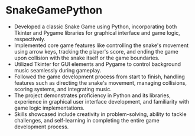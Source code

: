 # SnakeGamePython
- Developed a classic Snake Game using Python, incorporating both Tkinter and Pygame libraries for graphical interface and game logic, respectively.
- Implemented core game features like controlling the snake's movement using arrow keys, tracking the player's score, and ending the game upon collision with the snake itself or the game boundaries.
- Utilized Tkinter for GUI elements and Pygame to control background music seamlessly during gameplay.
- Followed the game development process from start to finish, handling features such as directing the snake's movement, managing collisions, scoring systems, and integrating music.
- The project demonstrates proficiency in Python and its libraries, experience in graphical user interface development, and familiarity with game logic implementations.
- Skills showcased include creativity in problem-solving, ability to tackle challenges, and self-learning in completing the entire game development process.
